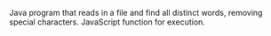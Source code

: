 Java program that reads in a file and find all distinct words, removing special characters.
JavaScript function for execution.
